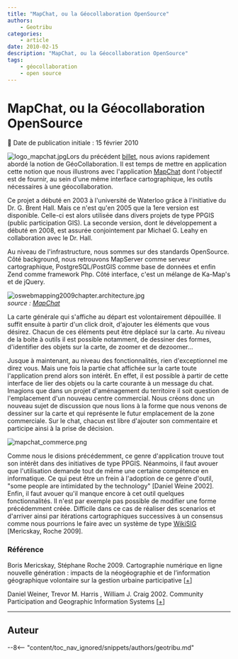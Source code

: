 ```yaml
---
title: "MapChat, ou la Géocollaboration OpenSource"
authors:
    - Geotribu
categories:
    - article
date: 2010-02-15
description: "MapChat, ou la Géocollaboration OpenSource"
tags:
    - géocollaboration
    - open source
---
```


# MapChat, ou la Géocollaboration OpenSource

:calendar: Date de publication initiale : 15 février 2010

![logo_mapchat.jpg](http://geotribu.net/sites/default/files/Tuto/img/mapchat/logo_mapchat.jpg)Lors du précédent [billet](http://geotribu.net/node/212), nous avions rapidement abordé la notion de GéoCollaboration. Il est temps de mettre en application cette notion que nous illustrons avec l'application [MapChat](http://mapchat.ca/) dont l'objectif est de fournir, au sein d'une même interface cartographique, les outils nécessaires à une géocollaboration.

Ce projet a débuté en 2003 à l'université de Waterloo grâce à l'initiative du Dr. G. Brent Hall. Mais ce n'est qu'en 2005 que la 1ere version est disponible. Celle-ci est alors utilisée dans divers projets de type PPGIS (public participation GIS). La seconde version, dont le développement a débuté en 2008, est assurée conjointement par Michael G. Leahy en collaboration avec le Dr. Hall.

Au niveau de l'infrastructure, nous sommes sur des standards OpenSource. Côté background, nous retrouvons MapServer comme serveur cartographique, PostgreSQL/PostGIS comme base de données et enfin Zend comme framework Php. Côté interface, c'est un mélange de Ka-Map's et de jQuery.

![oswebmapping2009chapter.architecture.jpg](https://cdn.geotribu.fr/img/Blog/mapchat/oswebmapping2009chapter.architecture.jpg)  
*source : [MapChat](http://mapchat.ca/files/images/publications/oswebmapping2009chapter.architecture.jpg)*

La carte générale qui s'affiche au départ est volontairement dépouillée. Il suffit ensuite à partir d'un click droit, d'ajouter les éléments que vous désirez. Chacun de ces éléments peut être déplacé sur la carte. Au niveau de la boite à outils il est possible notamment, de dessiner des formes, d'identifier des objets sur la carte, de zoomer et de dezoomer...

Jusque à maintenant, au niveau des fonctionnalités, rien d'exceptionnel me direz vous. Mais une fois la partie chat affichée sur la carte toute l'application prend alors son intérêt. En effet, il est possible à partir de cette interface de lier des objets ou la carte courante à un message du chat. Imagions que dans un projet d'aménagement du territoire il soit question de l'emplacement d'un nouveau centre commercial. Nous créons donc un nouveau sujet de discussion que nous lions à la forme que nous venons de dessiner sur la carte et qui représente le futur emplacement de la zone commerciale. Sur le chat, chacun est libre d'ajouter son commentaire et participe ainsi à la prise de décision.

![mapchat_commerce.png](https://cdn.geotribu.fr/img/Blog/mapchat/mapchat_commerce.png)

Comme nous le disions précédemment, ce genre d'application trouve tout son intérêt dans des initiatives de type PPGIS. Néanmoins, il faut avouer que l'utilisation demande tout de même une certaine compétence en informatique. Ce qui peut être un frein à l'adoption de ce genre d'outil, "some people are intimidated by the technology" [Daniel Weine 2002]. Enfin, il faut avouer qu'il manque encore à cet outil quelques fonctionnalités. Il n'est par exemple pas possible de modifier une forme précédemment créée. Difficile dans ce cas de réaliser des scenarios et d'arriver ainsi par itérations cartographiques successives à un consensus comme nous pourrions le faire avec un système de type [WikiSIG](http://wikisig.scg.ulaval.ca/) [Mericskay, Roche 2009].

### Référence

Boris Mericskay, Stéphane Roche 2009. Cartographie numérique en ligne nouvelle génération : impacts de la néogéographie et de l’information géographique volontaire sur la gestion urbaine participative [[+](http://ulaval.academia.edu/documents/0037/0017/Article_Hyperurbain2_2009.pdf)]

Daniel Weiner, Trevor M. Harris , William J. Craig 2002. Community Participation and Geographic Information Systems [[+](http://citeseerx.ist.psu.edu/viewdoc/summary?doi=10.1.1.15.4296)]

----

## Auteur

--8<-- "content/toc_nav_ignored/snippets/authors/geotribu.md"
